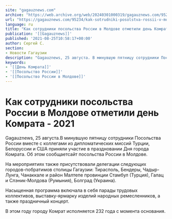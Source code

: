```yaml
---
site: "gagauznews.com"
archive: "https://web.archive.org/web/20240301000319/gagauznews.com/95234/kak-sotrudniki-posolstva-rossii-v-moldove-otmetili-den-komrata-2021.html"
url: "https://gagauznews.com/95234/kak-sotrudniki-posolstva-rossii-v-moldove-otmetili-den-komrata-2021.html"
language: ru
title: "Как сотрудники посольства России в Молдове отметили день Комрата - 2021"
publication: '[[Gagauznews]]'
published: '2021-08-25T10:58:17+00:00'
author: Сергей С.
section:
- Новости Гагаузии
description: "Gagauznews, 25 августа. В минувшую пятницу сотрудники Посольства России вместе с коллегами из дипломатических миссий Турции, Белоруссии и США приняли участие в праздновании Дня города Комрата. Об этом сообщает сайт посольства России в Молдове. На мероприятиях также присутствовали делегации следующих городов-побратимов столицы Гагаузии: Тирасполь, Бендеры, Чадыр-Лунга, Чанаккале и район Малтепе провинции Стамбул (Турция), Галац и Слэник-Молдова (Румыния), Болград (Украина). Насыщенная программа включала в себя парады трудовых коллективов, выставку-ярмарку изделий народных ремесленников, а также праздничный концерт. В этом году городу Комрат исполняется 232 года с момента основания."
keywords:
- '[[День Комрата]]'
- '[[Посольство России]]'
- '[[Посольство России в Молдове]]'
---
```


# Как сотрудники посольства России в Молдове отметили день Комрата - 2021

Gagauznews, 25 августа.В минувшую пятницу сотрудники Посольства России вместе с коллегами из дипломатических миссий Турции, Белоруссии и США приняли участие в праздновании Дня города Комрата. Об этом сообщаетсайт посольства России в Молдове.

На мероприятиях также присутствовали делегации следующих городов-побратимов столицы Гагаузии: Тирасполь, Бендеры, Чадыр-Лунга, Чанаккале и район Малтепе провинции Стамбул (Турция), Галац и Слэник-Молдова (Румыния), Болград (Украина).

Насыщенная программа включала в себя парады трудовых коллективов, выставку-ярмарку изделий народных ремесленников, а также праздничный концерт.

В этом году городу Комрат исполняется 232 года с момента основания.